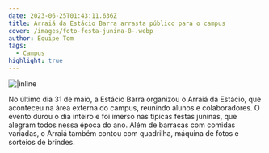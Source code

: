 ```yaml
---
date: 2023-06-25T01:43:11.636Z
title: Arraiá da Estácio Barra arrasta público para o campus
cover: /images/foto-festa-junina-8-.webp
author: Equipe Tom
tags:
  - Campus
highlight: true
---
```


![|inline](/images/foto-festa-junina-12-.webp)

No último dia 31 de maio, a Estácio Barra organizou o Arraiá da Estácio, que aconteceu na área externa do campus, reunindo alunos e colaboradores. O evento durou o dia inteiro e foi imerso nas típicas festas juninas, que alegram todos nessa época do ano. Além de barracas com comidas variadas, o Arraiá também contou com quadrilha, máquina de fotos e sorteios de brindes.